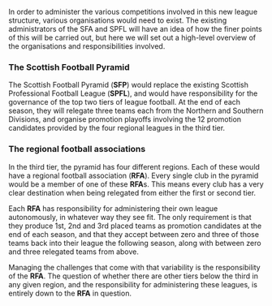 In order to administer the various competitions involved in this new league
structure, various organisations would need to exist. The existing
administrators of the SFA and SPFL will have an idea of how the finer points of
this will be carried out, but here we will set out a high-level overview of the
organisations and responsibilities involved.


### The Scottish Football Pyramid

The Scottish Football Pyramid (**SFP**) would replace the existing Scottish
Professional Football League (**SPFL**), and would have responsibility for the
governance of the top two tiers of league football. At the end of each season,
they will relegate three teams each from the Northern and Southern Divisions,
and organise promotion playoffs involving the 12 promotion candidates provided
by the four regional leagues in the third tier.


### The regional football associations

In the third tier, the pyramid has four different regions. Each of these would
have a regional football association (**RFA**). Every single club in the pyramid
would be a member of one of these **RFA**s. This means every club has a very
clear destination when being relegated from either the first or second tier.

Each **RFA** has responsibility for administering their own league autonomously,
in whatever way they see fit. The only requirement is that they produce 1st,
2nd and 3rd placed teams as promotion candidates at the end of each season, and
that they accept between zero and three of those teams back into their league
the following season, along with between zero and three relegated teams from
above.

Managing the challenges that come with that variability is the responsibility of
the **RFA**. The question of whether there are other tiers below the third in
any given region, and the responsibility for administering these leagues, is
entirely down to the **RFA** in question.
